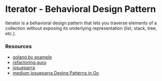 # Iterator - Behavioral Design Pattern

Iterator is a behavioral design pattern that lets you traverse elements of a collection without exposing its underlying representation (list, stack, tree, etc.).

### Resources
- [golang by example](https://golangbyexample.com/go-iterator-design-pattern)
- [refactoring.guru](https://refactoring.guru/design-patterns/iterator)
- [josueparra](https://medium.com/@josueparra2892/iterator-pattern-in-go-452274e32c43)
- [medium josueparra Desing Patterns in Go](https://medium.com/@josueparra2892/desing-patters-in-golang-24a142d2cc91)
